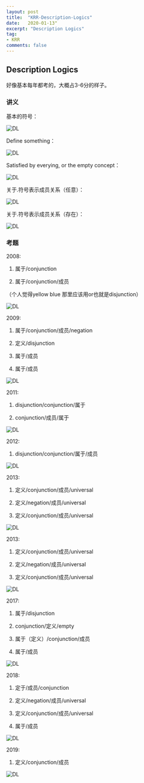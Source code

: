 ```yaml
---
layout: post
title:  "KRR-Description-Logics"
date:   2020-01-13"
excerpt: "Description Logics"
tag:
- KRR
comments: false
---
```


## Description Logics

好像基本每年都考的，大概占3-6分的样子。


### 讲义

基本的符号：

![DL](https://yawwq.github.io/assets/img/KRR-DL/1.png)

Define something：

![DL](https://yawwq.github.io/assets/img/KRR-DL/2.png)

Satisfied by everying, or the empty concept：

![DL](https://yawwq.github.io/assets/img/KRR-DL/3.png)

关于.符号表示成员关系（任意）：

![DL](https://yawwq.github.io/assets/img/KRR-DL/4.png)

关于.符号表示成员关系（存在）：

![DL](https://yawwq.github.io/assets/img/KRR-DL/5.png)

### 考题

2008:

1. 属于/conjunction

2. 属于/conjunction/成员

（个人觉得yellow blue 那里应该用or也就是disjunction）

![DL](https://yawwq.github.io/assets/img/KRR-DL/Q2008.png)

2009:

1. 属于/conjunction/成员/negation

2. 定义/disjunction

3. 属于/成员

4. 属于/成员

![DL](https://yawwq.github.io/assets/img/KRR-DL/Q2009.png)

2011:

1. disjunction/conjunction/属于

2. conjunction/成员/属于

![DL](https://yawwq.github.io/assets/img/KRR-DL/Q2011.png)

2012:

1. disjunction/conjunction/属于/成员

![DL](https://yawwq.github.io/assets/img/KRR-DL/Q2012.png)

2013:

1. 定义/conjunction/成员/universal

2. 定义/negation/成员/universal

3. 定义/conjunction/成员/universal

![DL](https://yawwq.github.io/assets/img/KRR-DL/Q2013.png)

2013:

1. 定义/conjunction/成员/universal

2. 定义/negation/成员/universal

3. 定义/conjunction/成员/universal

![DL](https://yawwq.github.io/assets/img/KRR-DL/Q2013.png)

2017:

1. 属于/disjunction

2. conjunction/定义/empty

3. 属于（定义）/conjunction/成员

4. 属于/成员

![DL](https://yawwq.github.io/assets/img/KRR-DL/Q2017.png)

2018:

1. 定于/成员/conjunction

2. 定义/negation/成员/universal

3. 定义/conjunction/成员/universal

4. 属于/成员

![DL](https://yawwq.github.io/assets/img/KRR-DL/Q2018.png)

2019:

1. 定义/conjunction/成员

![DL](https://yawwq.github.io/assets/img/KRR-DL/Q2019.png)
